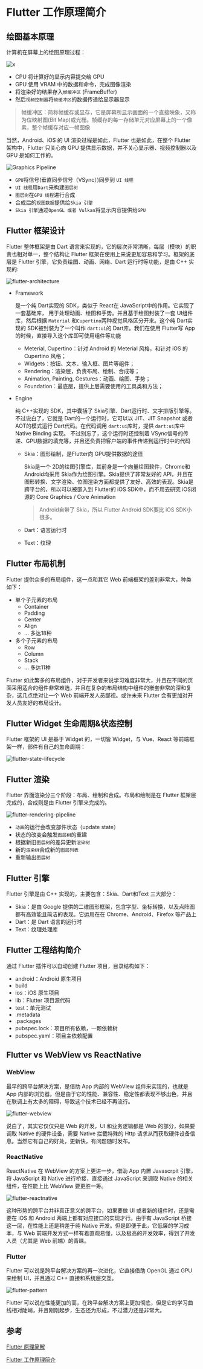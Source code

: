 # Flutter 工作原理简介

## 绘图基本原理

计算机在屏幕上的绘图原理过程：

![x](../../其他文档/resources/computer-drawing.png)

- CPU 将计算好的显示内容提交给 GPU
- GPU 使用 VRAM 中的数据和命令，完成图像渲染
- 将渲染好的结果存入`帧缓冲区` (FrameBuffer)
- 然后`视频控制器`将`帧缓冲区`的数据传递给显示器显示

> 帧缓冲区：简称帧缓存或显存，它是屏幕所显示画面的一个直接映象，又称为位映射图(Bit Map)或光栅。帧缓存的每一存储单元对应屏幕上的一个像素，整个帧缓存对应一帧图像

当然，Android、iOS 的 UI 渲染过程是如此，Flutter 也是如此，在整个 Flutter 架构中，Flutter 只关心向 GPU 提供显示数据，并不关心显示器、视频控制器以及 GPU 是如何工作的。

![Graphics Pipeline](../../其他文档/resources/flutter/flutter-graphics-pipeline.png)

- `GPU`将信号(垂直同步信号（VSync）)同步到 `UI 线程`
- `UI 线程`用`Dart`来构建`图层树`
- `图层树`在`GPU 线程`进行合成
- 合成后的`视图数据`提供给`Skia 引擎`
- `Skia 引擎`通过`OpenGL 或者 Vulkan`将显示内容提供给`GPU`

## Flutter 框架设计

Flutter 整体框架是由 Dart 语言来实现的，它的层次非常清晰，每层（模块）的职责也相对单一，整个结构让 Flutter 框架在使用上来说更加容易和学习。框架的底层是 Flutter 引擎，它负责绘图、动画、网络、Dart 运行时等功能，是由 C++ 实现的:

![flutter-architecture](../../其他文档/resources/flutter/flutter-architecture.png)

- Framework

  是一个纯 Dart实现的 SDK，类似于 React在 JavaScript中的作用。它实现了一套基础库， 用于处理动画、绘图和手势。并且基于绘图封装了一套 UI组件库，然后根据 `Material` 和`Cupertino`两种视觉风格区分开来。这个纯 Dart实现的 SDK被封装为了一个叫作 `dart:ui`的 Dart库。我们在使用 Flutter写 App的时候，直接导入这个库即可使用组件等功能

  - Meterial, Cupertino：针对 Android 的 Meterial 风格，和针对 iOS 的 Cupertino 风格；
  - Widgets：按钮、文本、输入框、图片等组件；
  - Rendering：渲染层，负责布局、绘制、合成等；
  - Animation, Painting, Gestures：动画、绘图、手势；
  - Foundation：最底层，提供上层需要使用的工具类和方法；

- Engine

  纯 C++实现的 SDK，其中囊括了 Skia引擎、Dart运行时、文字排版引擎等。不过说白了，它就是 Dart的一个运行时，它可以以 JIT、JIT Snapshot 或者 AOT的模式运行 Dart代码。在代码调用 `dart:ui`库时，提供 `dart:ui`库中 Native Binding 实现。 不过别忘了，这个运行时还控制着 VSync信号的传递、GPU数据的填充等，并且还负责把客户端的事件传递到运行时中的代码

  - Skia：图形绘制，是Flutter向 GPU提供数据的途径

    Skia是一个 2D的绘图引擎库，其前身是一个向量绘图软件，Chrome和 Android均采用 Skia作为绘图引擎。Skia提供了非常友好的 API，并且在图形转换、文字渲染、位图渲染方面都提供了友好、高效的表现。Skia是跨平台的，所以可以被嵌入到 Flutter的 iOS SDK中，而不用去研究 iOS闭源的 Core Graphics / Core Animation

    > Android自带了 Skia，所以 Flutter Android SDK要比 iOS SDK小很多。

  - Dart：语言运行时

  - Text：纹理

## Flutter 布局机制

Flutter 提供众多的布局组件，这一点和其它 Web 前端框架的差别非常大，种类如下：

- 单个子元素的布局
  - Container
  - Padding
  - Center
  - Align
  - ... 多达18种
- 多个子元素的布局
  - Row
  - Column
  - Stack
  - ... 多达11种

Flutter 如此繁多的布局组件，对于开发者来说学习难度非常大，并且在不同的页面采用适合的组件非常难选，并且在复杂的布局结构中组件的嵌套非常的深和复杂，这几点绝对让一个 Web 前端开发人员鄙视。或许未来 Flutter 会有更加对开发人员友好的布局设计。

## Flutter Widget 生命周期&状态控制

Flutter 框架的 UI 是基于 Widget 的，一切皆 Widget，与 Vue、React 等前端框架一样，部件有自己的生命周期：

![flutter-state-lifecycle](../../其他文档/resources/flutter/flutter-state-lifecycle.png)

## Flutter 渲染

Flutter 界面渲染分三个阶段：布局、绘制和合成。布局和绘制是在 Flutter 框架层完成的，合成则是由 Flutter 引擎来完成的。

![flutter-rendering-pipeline](/Users/uwei/GitHub/forwardto9/Documents/其他文档/resources/flutter/flutter-rendering-pipeline.png)

- `动画`的运行会改变部件状态（update state）
- 状态的改变会触发`图层树`的重建
- 根据新旧`图层树`的差异更新`渲染树`
- 新的`渲染树`合成新的`图层列表`
- 重新输出`图层树`

## Flutter 引擎

Flutter 引擎是由 C++ 实现的，主要包含：Skia、Dart和Text 三大部分：

- Skia：是由 Google 提供的二维图形框架，包含字型、坐标转换，以及点阵图都有高效能且简洁的表现。它运用在在 Chrome、Android、Firefox 等产品上
- Dart：是 Dart 语言的运行时
- Text：纹理处理库

## Flutter 工程结构简介

通过 Flutter 插件可以自动创建 Flutter 项目，目录结构如下：

- android：Android 原生项目
- build
- ios：iOS 原生项目
- lib：Flutter 项目源代码
- test：单元测试
- .metadata
- .packages
- pubspec.lock：项目所有依赖，一颗依赖树
- pubspec.yaml：项目主依赖配置

## Flutter vs WebView vs ReactNative

### WebView

最早的跨平台解决方案，是借助 App 内部的 WebView 组件来实现的，也就是 App 内部的浏览器。但是由于它的性能、兼容性、稳定性都表现不够出色，并且在联调上有太多的障碍，导致这个技术已经不再流行。

![flutter-webview](../../其他文档/resources/flutter/flutter-webview.png)

说白了，其实它仅仅只是 Web 的开发，UI 和业务逻辑都是 Web 的部分，如果要调取 Native 的硬件设备，需要 Native 拦截特殊的 Http 请求从而获取硬件设备信息。当然它有自己的好处，更新快，有问题随时发布。

### ReactNative

ReactNative 在 WebView 的方案上更进一步，借助 App 内置 Javascrpit 引擎，将 JavaScript 和 Native 进行桥接，直接通过 JavaScript 来调取 Native 的相关组件，在性能上比 WebView 要更胜一筹。

![flutter-reactnative](../../其他文档/resources/flutter/flutter-reactnative.png)

这种形势的跨平台并非真正意义的跨平台，如果要做 UI 或者新的组件时，还是需要在 iOS 和 Android 两端上都有对应接口的实现才行。由于有 JavaScript 桥接这一层，在性能上还是稍差于纯 Native 开发。但是即便于此，它低廉的学习成本，与 Web 前端开发方式一样有着直观易懂，以及极高的开发效率，得到了开发人员（尤其是 Web 前端）的青睐。

### Flutter

Flutter 可以说是跨平台解决方案的再一次进化，它直接借助 OpenGL 通过 GPU 来绘制 UI，并且通过 C++ 直接和系统层交互。

![flutter-pattern](../../其他文档/resources/flutter/flutter-pattern.png)

Flutter 可以说在性能更加的高，在跨平台解决方案上更加彻底，但是它的学习曲线相对陡峭，并且刚刚起步，生态还为形成，不过潜力还是非常大。



## 参考

[Flutter 原理简解](https://juejin.im/entry/5afa9769518825428630a61c)

[Flutter 工作原理简介](https://github.com/lijiakof/flutter-tutorial/blob/master/docs/flutter-principle.md)